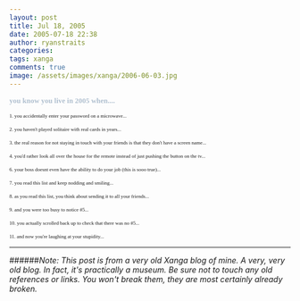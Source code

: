 ```yaml
---
layout: post
title: Jul 18, 2005
date: 2005-07-18 22:38
author: ryanstraits
categories:
tags: xanga
comments: true
image: /assets/images/xanga/2006-06-03.jpg
---
```

<span class="blacktextnb10"><span style="font-family:verdana;"><span style="color:#afbfcf;font-size:small;"><strong>you know you live in 2005 when....</strong></span></span></span>

<!-- break -->

<span class="blacktextnb10"><span style="font-family:verdana;font-size:xx-small;">1. you accidentally enter your password on a microwave...</span></span>

<span class="blacktextnb10"><span style="font-family:verdana;"><span style="font-size:small;"><span style="font-size:xx-small;">2. you haven't played solitaire with real cards in years...</span></span></span></span>

<span class="blacktextnb10"><span style="font-family:verdana;"><span style="font-size:small;"><span style="font-size:xx-small;">3. the real reason for not staying in touch with your friends is that they don't have a screen name...</span></span></span></span>

<span class="blacktextnb10"><span style="font-family:verdana;"><span style="font-size:small;"><span style="font-size:xx-small;">4. you'd rather look all over the house for the remote instead of just pushing the button on the tv...</span></span></span></span>

<span class="blacktextnb10"><span style="font-family:verdana;"><span style="font-size:small;"><span style="font-size:xx-small;">6. your boss doesnt even have the ability to do your job (this is sooo true)...</span></span></span></span>

<span class="blacktextnb10"><span style="font-family:verdana;"><span style="font-size:small;"><span style="font-size:xx-small;">7. you read this list and keep nodding and smiling...</span></span></span></span>

<span class="blacktextnb10"><span style="font-family:verdana;"><span style="font-size:small;"><span style="font-size:xx-small;">8. as you read this list, you think about sending it to all your friends...</span></span></span></span>

<span class="blacktextnb10"><span style="font-family:verdana;"><span style="font-size:small;"><span style="font-size:xx-small;">9. and you were too busy to notice #5...</span></span></span></span>

<span class="blacktextnb10"><span style="font-family:verdana;"><span style="font-size:small;"><span style="font-size:xx-small;">10. you actually scrolled back up to check that there was no #5...</span></span></span></span>

<span class="blacktextnb10"><span style="font-family:verdana;"><span style="font-size:small;"><span style="font-size:xx-small;">11. and now you're laughing at your stupidity...</span></span></span></span>

---

######*Note: This post is from a very old Xanga blog of mine. A very, very old blog. In fact, it's practically a museum. Be sure not to touch any old references or links. You won't break them, they are most certainly already broken.*